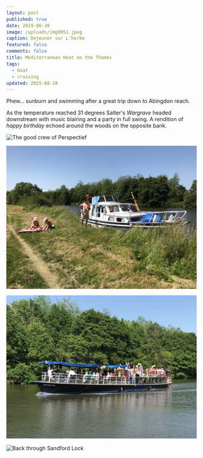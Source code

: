 ```yaml
---
layout: post
published: true
date: 2019-06-30
image: /uploads/img0051.jpeg
caption: Dejeuner sur L'herbe
featured: false
comments: false
title: Mediterranean Heat on the Thames
tags:
  - boat
  - cruising
updated: 2025-08-18
---
```

Phew... sunburn and swimming after a great trip down to Abingdon reach.

As the temperature reached 31 degrees Salter's _Wargrave_ headed downstream with music blairing and a party in full swing. A rendition of _happy birthday_ echoed around the woods on the opposite bank.

![The good crew of Perspectief](/uploads/crew_danistellachrismick.jpeg "The good crew of Perspectief")

![Grassy mooring with no clouds whatsoever](/uploads/img_0048.jpg "Grassy mooring with no clouds whatsoever")

!['Wargrave' in a party mood](/uploads/img_0053.jpg "'Wargrave' in a party mood")

![Back through Sandford Lock](/uploads/atsandfordlock.jpeg "Back through Sandford Lock")
